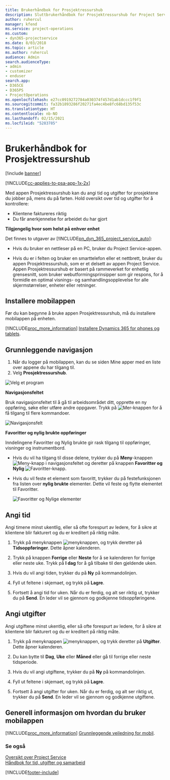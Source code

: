 ```yaml
---
title: Brukerhåndbok for Prosjektressurshub
description: Sluttbrukerhåndbok for Prosjektressurshub for Project Service
author: ruhercul
manager: kfend
ms.service: project-operations
ms.custom:
- dyn365-projectservice
ms.date: 8/03/2018
ms.topic: article
ms.author: ruhercul
audience: Admin
search.audienceType:
- admin
- customizer
- enduser
search.app:
- D365CE
- D365PS
- ProjectOperations
ms.openlocfilehash: e27cc0919272784a030374f457d1ab1dccc1f9f1
ms.sourcegitcommit: fa32b1893286f20271fa4ec4be8fc68bd135f53c
ms.translationtype: HT
ms.contentlocale: nb-NO
ms.lasthandoff: 02/15/2021
ms.locfileid: "5283785"
---
```

# <a name="user-guide-for-project-resource-hub"></a>Brukerhåndbok for Prosjektressurshub

[!include [banner](../includes/psa-now-project-operations.md)]

[!INCLUDE[cc-applies-to-psa-app-1x-2x](../includes/cc-applies-to-psa-app-1x-2x.md)]

Med appen Prosjektressurshub kan du angi tid og utgifter for prosjektene du jobber på, mens du på farten. Hold oversikt over tid og utgifter for å kontrollere:

- Klientene faktureres riktig
- Du får anerkjennelse for arbeidet du har gjort

**Tilgjengelig hvor som helst på enhver enhet**

Det finnes to utgaver av [!INCLUDE[pn_dyn_365_project_service_auto](../includes/pn-dyn-365-project-service-auto.md)]: 

- Hvis du bruker en nettleser på en PC, bruker du Project Service-appen. 

- Hvis du er i felten og bruker en smarttelefon eller et nettbrett, bruker du appen Prosjektressurshub, som er et delsett av appen Project Service. Appen Prosjektressurshub er basert på rammeverket for enhetlig grensesnitt, som bruker webutformingsprinsipper som gir respons, for å formidle en optimal visnings- og samhandlingsopplevelse for alle skjermstørrelser, enheter eller retninger. 


## <a name="install-the-mobile-app"></a>Installere mobilappen
Før du kan begynne å bruke appen Prosjektressurshub, må du installere mobilappen på enheten. 

[!INCLUDE[proc_more_information](../includes/proc-more-information.md)] [Installere Dynamics 365 for phones og tablets](https://docs.microsoft.com/dynamics365/mobile-app/install-dynamics-365-for-phones-and-tablets).

## <a name="basic-navigation"></a>Grunnleggende navigasjon
1.  Når du logger på mobilappen, kan du se siden Mine apper med en liste over appene du har tilgang til. 
2.  Velg **Prosjektressurshub**.

![Velg et program](media/chooseApp_1.png "Velg et program")

**Navigasjonsfeltet**

Bruk navigasjonsfeltet til å gå til arbeidsområdet ditt, opprette en ny oppføring, søke eller utføre andre oppgaver. Trykk på ![Mer-knappen](media/MoreButton.png "Mer-knappen") for å få tilgang til flere kommandoer.

![Navigasjonsfelt](media/NavBar_2.png "Navigasjonsfelt")

**Favoritter og nylig brukte oppføringer**

Inndelingene Favoritter og Nylig brukte gir rask tilgang til oppføringer, visninger og instrumentbord. 

- Hvis du vil ha tilgang til disse delene, trykker du på **Meny**-knappen ![Meny-knapp](media/MenuButton.png "Menyknapp") i navigasjonsfeltet og deretter på knappen **Favoritter og Nylig** ![Favoritter-knapp](media/FavButton.png "Favorittknapp").

- Hvis du vil feste et element som favoritt, trykker du på festefunksjonen fra listen over **nylig brukte** elementer. Dette vil feste og flytte elementet til Favoritter.

  ![Favoritter og Nylige elementer](media/Favs_3.png "Favoritter og Nylige elementer")
 
## <a name="enter-time"></a>Angi tid
Angi timene minst ukentlig, eller så ofte forespurt av ledere, for å sikre at klientene blir fakturert og du er kreditert på riktig måte.

1. Trykk på menyknappen ![menyknappen](media/MenuButton.png "Menyknapp"), og trykk deretter på **Tidsoppføringer**. Dette åpner kalenderen.

2. Trykk på knappen **Forrige** eller **Neste** for å se kalenderen for forrige eller neste uke. Trykk på **I dag** for å gå tilbake til den gjeldende uken.

3. Hvis du vil angi tiden, trykker du på **Ny** på kommandolinjen. 

4. Fyll ut feltene i skjemaet, og trykk på **Lagre**.

5. Fortsett å angi tid for uken. Når du er ferdig, og alt ser riktig ut, trykker du på **Send**. En leder vil se gjennom og godkjenne tidsoppføringene.

## <a name="enter-expenses"></a>Angi utgifter 
Angi utgiftene minst ukentlig, eller så ofte forespurt av ledere, for å sikre at klientene blir fakturert og du er kreditert på riktig måte.

1. Trykk på menyknappen ![menyknappen](media/MenuButton.png "Menyknapp"), og trykk deretter på **Utgifter**. Dette åpner kalenderen.

2. Du kan bytte til **Dag**, **Uke** eller **Måned** eller gå til forrige eller neste tidsperiode. 

3. Hvis du vil angi utgiftene, trykker du på **Ny** på kommandolinjen. 

4. Fyll ut feltene i skjemaet, og trykk på **Lagre**.

5. Fortsett å angi utgifter for uken. Når du er ferdig, og alt ser riktig ut, trykker du på **Send**. En leder vil se gjennom og godkjenne utgiftene.

## <a name="general-information-on-how-to-use-the-mobile-app"></a>Generell informasjon om hvordan du bruker mobilappen 
[!INCLUDE[proc_more_information](../includes/proc-more-information.md)] [Grunnleggende veiledning for mobil](https://docs.microsoft.com/dynamics365/mobile-app/dynamics-365-phones-tablets-users-guide).

### <a name="see-also"></a>Se også  
 [Oversikt over Project Service](../psa/overview.md)   
 [Håndbok for tid, utgifter og samarbeid](../psa/time-expense-collaboration-guide.md)   
 


[!INCLUDE[footer-include](../includes/footer-banner.md)]